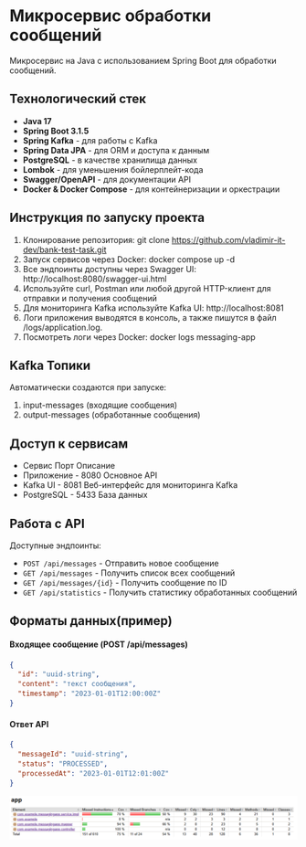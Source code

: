 # Микросервис обработки сообщений

Микросервис на Java с использованием Spring Boot для обработки сообщений.

## Технологический стек

* **Java 17**
* **Spring Boot 3.1.5**
* **Spring Kafka** - для работы с Kafka
* **Spring Data JPA** - для ORM и доступа к данным
* **PostgreSQL** - в качестве хранилища данных
* **Lombok** - для уменьшения бойлерплейт-кода
* **Swagger/OpenAPI** - для документации API
* **Docker & Docker Compose** - для контейнеризации и оркестрации

## Инструкция по запуску проекта
1. Клонирование репозитория:   git clone https://github.com/vladimir-it-dev/bank-test-task.git
2. Запуск сервисов через Docker:   docker compose up -d
3. Все эндпоинты доступны через Swagger UI:   http://localhost:8080/swagger-ui.html
4. Используйте curl, Postman или любой другой HTTP-клиент для отправки и получения сообщений
5. Для мониторинга Kafka используйте Kafka UI:   http://localhost:8081
6. Логи приложения выводятся в консоль, а также пишутся в файл /logs/application.log.
7. Посмотреть логи через Docker:   docker logs messaging-app 

## Kafka Топики
Автоматически создаются при запуске:
1. input-messages (входящие сообщения)
2. output-messages (обработанные сообщения)

## Доступ к сервисам
- Сервис	     Порт	Описание
- Приложение -	 8080	Основное API
- Kafka UI	-    8081	Веб-интерфейс для мониторинга Kafka
- PostgreSQL -	 5433	База данных

## Работа с API
Доступные эндпоинты:
- `POST /api/messages` - Отправить новое сообщение
- `GET /api/messages` - Получить список всех сообщений
- `GET /api/messages/{id}` - Получить сообщение по ID
- `GET /api/statistics` - Получить статистику обработанных сообщений

## Форматы данных(пример)
#### Входящее сообщение (POST /api/messages) 

```json
{
  "id": "uuid-string",
  "content": "текст сообщения",
  "timestamp": "2023-01-01T12:00:00Z"
}
```

#### Ответ API 

```json
{
  "messageId": "uuid-string",
  "status": "PROCESSED",
  "processedAt": "2023-01-01T12:01:00Z"
}
```
![img.png](img.png)

